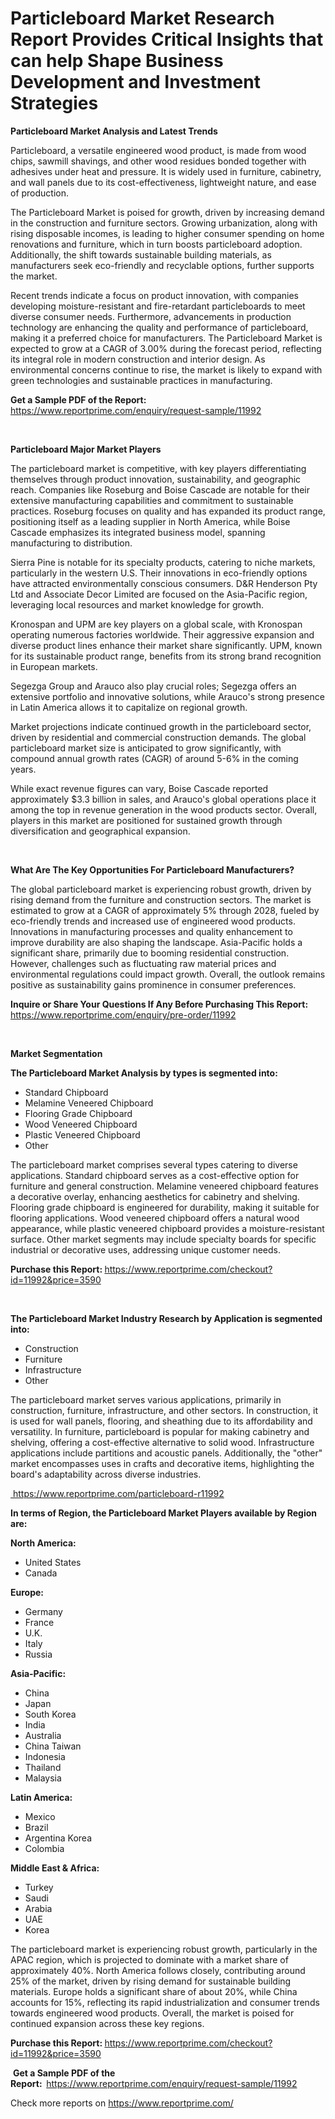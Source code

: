 <p><h1>Particleboard Market Research Report Provides Critical Insights that can help Shape Business Development and Investment Strategies</h1></p><p><strong>Particleboard Market Analysis and Latest Trends</strong></p>
<p><p>Particleboard, a versatile engineered wood product, is made from wood chips, sawmill shavings, and other wood residues bonded together with adhesives under heat and pressure. It is widely used in furniture, cabinetry, and wall panels due to its cost-effectiveness, lightweight nature, and ease of production.</p><p>The Particleboard Market is poised for growth, driven by increasing demand in the construction and furniture sectors. Growing urbanization, along with rising disposable incomes, is leading to higher consumer spending on home renovations and furniture, which in turn boosts particleboard adoption. Additionally, the shift towards sustainable building materials, as manufacturers seek eco-friendly and recyclable options, further supports the market.</p><p>Recent trends indicate a focus on product innovation, with companies developing moisture-resistant and fire-retardant particleboards to meet diverse consumer needs. Furthermore, advancements in production technology are enhancing the quality and performance of particleboard, making it a preferred choice for manufacturers. The Particleboard Market is expected to grow at a CAGR of 3.00% during the forecast period, reflecting its integral role in modern construction and interior design. As environmental concerns continue to rise, the market is likely to expand with green technologies and sustainable practices in manufacturing.</p></p>
<p><strong>Get a Sample PDF of the Report:&nbsp;</strong> <a href="https://www.reportprime.com/enquiry/request-sample/11992?utm_campaign=3279&utm_medium=2&utm_source=Github&utm_content=ia&utm_term=17032025&utm_id=particleboard">https://www.reportprime.com/enquiry/request-sample/11992</a></p>
<p>&nbsp;</p>
<p><strong>Particleboard Major Market Players</strong></p>
<p><p>The particleboard market is competitive, with key players differentiating themselves through product innovation, sustainability, and geographic reach. Companies like Roseburg and Boise Cascade are notable for their extensive manufacturing capabilities and commitment to sustainable practices. Roseburg focuses on quality and has expanded its product range, positioning itself as a leading supplier in North America, while Boise Cascade emphasizes its integrated business model, spanning manufacturing to distribution.</p><p>Sierra Pine is notable for its specialty products, catering to niche markets, particularly in the western U.S. Their innovations in eco-friendly options have attracted environmentally conscious consumers. D&R Henderson Pty Ltd and Associate Decor Limited are focused on the Asia-Pacific region, leveraging local resources and market knowledge for growth.</p><p>Kronospan and UPM are key players on a global scale, with Kronospan operating numerous factories worldwide. Their aggressive expansion and diverse product lines enhance their market share significantly. UPM, known for its sustainable product range, benefits from its strong brand recognition in European markets.</p><p>Segezga Group and Arauco also play crucial roles; Segezga offers an extensive portfolio and innovative solutions, while Arauco's strong presence in Latin America allows it to capitalize on regional growth.</p><p>Market projections indicate continued growth in the particleboard sector, driven by residential and commercial construction demands. The global particleboard market size is anticipated to grow significantly, with compound annual growth rates (CAGR) of around 5-6% in the coming years. </p><p>While exact revenue figures can vary, Boise Cascade reported approximately $3.3 billion in sales, and Arauco's global operations place it among the top in revenue generation in the wood products sector. Overall, players in this market are positioned for sustained growth through diversification and geographical expansion.</p></p>
<p>&nbsp;</p>
<p><strong>What Are The Key Opportunities For Particleboard Manufacturers?</strong></p>
<p><p>The global particleboard market is experiencing robust growth, driven by rising demand from the furniture and construction sectors. The market is estimated to grow at a CAGR of approximately 5% through 2028, fueled by eco-friendly trends and increased use of engineered wood products. Innovations in manufacturing processes and quality enhancement to improve durability are also shaping the landscape. Asia-Pacific holds a significant share, primarily due to booming residential construction. However, challenges such as fluctuating raw material prices and environmental regulations could impact growth. Overall, the outlook remains positive as sustainability gains prominence in consumer preferences.</p></p>
<p><strong>Inquire or Share Your Questions If Any Before Purchasing This Report:</strong> <a href="https://www.reportprime.com/enquiry/pre-order/11992?utm_campaign=3279&utm_medium=2&utm_source=Github&utm_content=ia&utm_term=17032025&utm_id=particleboard">https://www.reportprime.com/enquiry/pre-order/11992</a></p>
<p>&nbsp;</p>
<p><strong>Market Segmentation</strong></p>
<p><strong>The Particleboard Market Analysis by types is segmented into:</strong></p>
<p><ul><li>Standard Chipboard</li><li>Melamine Veneered Chipboard</li><li>Flooring Grade Chipboard</li><li>Wood Veneered Chipboard</li><li>Plastic Veneered Chipboard</li><li>Other</li></ul></p>
<p><p>The particleboard market comprises several types catering to diverse applications. Standard chipboard serves as a cost-effective option for furniture and general construction. Melamine veneered chipboard features a decorative overlay, enhancing aesthetics for cabinetry and shelving. Flooring grade chipboard is engineered for durability, making it suitable for flooring applications. Wood veneered chipboard offers a natural wood appearance, while plastic veneered chipboard provides a moisture-resistant surface. Other market segments may include specialty boards for specific industrial or decorative uses, addressing unique customer needs.</p></p>
<p><strong>Purchase this Report:&nbsp;</strong><a href="https://www.reportprime.com/checkout?id=11992&price=3590&utm_campaign=3279&utm_medium=2&utm_source=Github&utm_content=ia&utm_term=17032025&utm_id=particleboard">https://www.reportprime.com/checkout?id=11992&price=3590</a></p>
<p>&nbsp;</p>
<p><strong>The Particleboard Market Industry Research by Application is segmented into:</strong></p>
<p><ul><li>Construction</li><li>Furniture</li><li>Infrastructure</li><li>Other</li></ul></p>
<p><p>The particleboard market serves various applications, primarily in construction, furniture, infrastructure, and other sectors. In construction, it is used for wall panels, flooring, and sheathing due to its affordability and versatility. In furniture, particleboard is popular for making cabinetry and shelving, offering a cost-effective alternative to solid wood. Infrastructure applications include partitions and acoustic panels. Additionally, the "other" market encompasses uses in crafts and decorative items, highlighting the board's adaptability across diverse industries.</p></p>
<p><a href="https://www.reportprime.com/particleboard-r11992?utm_campaign=3279&utm_medium=2&utm_source=Github&utm_content=ia&utm_term=17032025&utm_id=particleboard">&nbsp;https://www.reportprime.com/particleboard-r11992</a></p>
<p><strong>In terms of Region, the Particleboard Market Players available by Region are:</strong></p>
<p>
    <p> <strong> North America: </strong>
        <ul>
            <li>United States</li>
            <li>Canada</li>
        </ul>
        </p> 
    <p> <strong> Europe: </strong>
        <ul>
            <li>Germany</li>
            <li>France</li>
            <li>U.K.</li>
            <li>Italy</li>
            <li>Russia</li>
        </ul>
        </p> 
    <p> <strong> Asia-Pacific: </strong>
        <ul>
            <li>China</li>
            <li>Japan</li>
            <li>South Korea</li>
            <li>India</li>
            <li>Australia</li>
            <li>China Taiwan</li>
            <li>Indonesia</li>
            <li>Thailand</li>
            <li>Malaysia</li>
        </ul>
        </p> 
    <p> <strong> Latin America: </strong>
        <ul>
            <li>Mexico</li>
            <li>Brazil</li>
            <li>Argentina Korea</li>
            <li>Colombia</li>
        </ul>
        </p> 
    <p> <strong> Middle East & Africa: </strong>
        <ul>
            <li>Turkey</li>
            <li>Saudi</li>
            <li>Arabia</li>
            <li>UAE</li>
            <li>Korea</li>
        </ul>
    </p>
    </p>
<p><p>The particleboard market is experiencing robust growth, particularly in the APAC region, which is projected to dominate with a market share of approximately 40%. North America follows closely, contributing around 25% of the market, driven by rising demand for sustainable building materials. Europe holds a significant share of about 20%, while China accounts for 15%, reflecting its rapid industrialization and consumer trends towards engineered wood products. Overall, the market is poised for continued expansion across these key regions.</p></p>
<p><strong>Purchase this Report: </strong><a href="https://www.reportprime.com/checkout?id=11992&price=3590&utm_campaign=3279&utm_medium=2&utm_source=Github&utm_content=ia&utm_term=17032025&utm_id=particleboard">https://www.reportprime.com/checkout?id=11992&price=3590</a></p>
<p>&nbsp;<strong>Get a Sample PDF of the Report:&nbsp;&nbsp;</strong><a href="https://www.reportprime.com/enquiry/request-sample/11992?utm_campaign=3279&utm_medium=2&utm_source=Github&utm_content=ia&utm_term=17032025&utm_id=particleboard">https://www.reportprime.com/enquiry/request-sample/11992</a></p>
<p><strong></strong></p>
<p>Check more reports on <a href="https://www.reportprime.com/?utm_campaign=3279&utm_medium=2&utm_source=Github&utm_content=ia&utm_term=17032025&utm_id=particleboard">https://www.reportprime.com/</a></p>